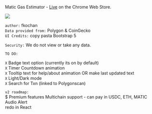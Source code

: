 Matic Gas Estimator  - [Live](https://chrome.google.com/webstore/detail/matic-gas-station/miekildhlhgnodhpbplnicnidfcbhofj) on the Chrome Web Store.

![](https://cdn1.bbcode0.com/uploads/2021/7/25/437195aa348e67ef6d7912849133218d-full.png)

```author:``` fkochan  
```Data provided from:``` Polygon & CoinGecko   
```UI Credits:``` copy pasta Bootstrap 5

```Security:``` We do not view or take any data.

```TO DO:```

```X``` Badge text option (currently its on by default)  
```X```  Timer Countdown animation  
```X```  Tooltip text for help/about animation OR make last updated text  
```X```  Light/Dark mode  
```X```  Search for Txn (linked to Polygonscan)  

```v2 roadmap:```  
$ Premium features 
    Multichain support - can pay in USDC, ETH, MATIC  
    Audio Alert  
    redo in React  


